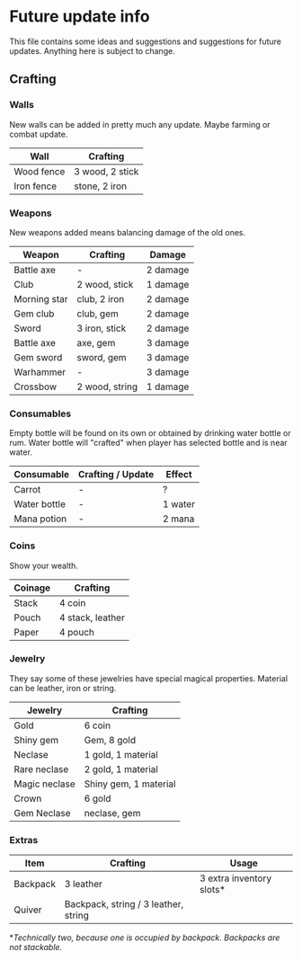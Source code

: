 # Future update info
This file contains some ideas and suggestions and suggestions for future updates.
Anything here is subject to change.

## Crafting

### Walls
New walls can be added in pretty much any update. Maybe farming or combat update.

| Wall          | Crafting            |
| ------------- | ------------------- |
| Wood fence    | 3 wood, 2 stick     |
| Iron fence    | stone, 2 iron       |

### Weapons
New weapons added means balancing damage of the old ones.

| Weapon         | Crafting      | Damage   |
| -------------- | ------------- | -------- |
| Battle axe     | -             | 2 damage |
| Club           | 2 wood, stick | 1 damage |
| Morning star   | club, 2 iron  | 2 damage |
| Gem club       | club, gem     | 2 damage |
| Sword          | 3 iron, stick | 2 damage |
| Battle axe     | axe, gem      | 3 damage |
| Gem sword      | sword, gem    | 3 damage |
| Warhammer      | -             | 3 damage |
| Crossbow       | 2 wood, string  | 1 damage |

### Consumables
Empty bottle will be found on its own or obtained by drinking water bottle or
rum. Water bottle will "crafted" when player has selected bottle and is near water.

| Consumable    | Crafting / Update   | Effect             |
| ------------- | ------------------- | ------------------ |
| Carrot        | -                   | ?                  |
| Water bottle  | -                   | 1 water            |
| Mana potion   | -                   | 2 mana             |

### Coins
Show your wealth.

| Coinage | Crafting         |
| ------- | ---------------- |
| Stack   | 4 coin           |
| Pouch   | 4 stack, leather |
| Paper   | 4 pouch          |

### Jewelry
They say some of these jewelries have special magical properties.
Material can be leather, iron or string.

| Jewelry       | Crafting              |
| ------------- | --------------------- |
| Gold          | 6 coin                |
| Shiny gem     | Gem, 8 gold           |
| Neclase       | 1 gold, 1 material    |
| Rare neclase  | 2 gold, 1 material    |
| Magic neclase | Shiny gem, 1 material |
| Crown         | 6 gold                |
| Gem Neclase   | neclase, gem          |

### Extras
| Item     | Crafting                             | Usage                       |
| -------- | ------------------------------------ | --------------------------- |
| Backpack | 3 leather                            | 3 extra inventory slots*    |
| Quiver   | Backpack, string / 3 leather, string |                             |

**Technically two, because one is occupied by backpack. Backpacks are not stackable.*
